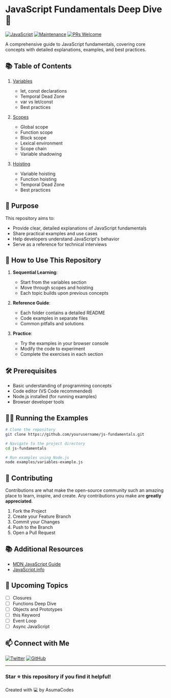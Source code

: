 # JavaScript Fundamentals Deep Dive 🚀

[![JavaScript](https://img.shields.io/badge/JavaScript-F7DF1E?style=for-the-badge&logo=javascript&logoColor=black)](https://developer.mozilla.org/en-US/docs/Web/JavaScript)
[![Maintenance](https://img.shields.io/badge/Maintained%3F-yes-green.svg)](https://github.com/AsumaCodes)
[![PRs Welcome](https://img.shields.io/badge/PRs-welcome-brightgreen.svg?style=flat-square)](http://makeapullrequest.com)

A comprehensive guide to JavaScript fundamentals, covering core concepts with detailed explanations, examples, and best practices.

## 📚 Table of Contents

1. [Variables](./01-variables/)
   - let, const declarations
   - Temporal Dead Zone
   - var vs let/const
   - Best practices

2. [Scopes](./02-scopes/)
   - Global scope
   - Function scope
   - Block scope
   - Lexical environment
   - Scope chain
   - Variable shadowing

3. [Hoisting](./03-hoisting/)
   - Variable hoisting
   - Function hoisting
   - Temporal Dead Zone
   - Best practices

## 🎯 Purpose

This repository aims to:
- Provide clear, detailed explanations of JavaScript fundamentals
- Share practical examples and use cases
- Help developers understand JavaScript's behavior
- Serve as a reference for technical interviews

## 📖 How to Use This Repository

1. **Sequential Learning**:
   - Start from the variables section
   - Move through scopes and hoisting
   - Each topic builds upon previous concepts

2. **Reference Guide**:
   - Each folder contains a detailed README
   - Code examples in separate files
   - Common pitfalls and solutions

3. **Practice**:
   - Try the examples in your browser console
   - Modify the code to experiment
   - Complete the exercises in each section

## 🛠️ Prerequisites

- Basic understanding of programming concepts
- Code editor (VS Code recommended)
- Node.js installed (for running examples)
- Browser developer tools

## 👩‍💻 Running the Examples

```bash
# Clone the repository
git clone https://github.com/yourusername/js-fundamentals.git

# Navigate to the project directory
cd js-fundamentals

# Run examples using Node.js
node examples/variables-example.js
```

## 📝 Contributing

Contributions are what make the open-source community such an amazing place to learn, inspire, and create. Any contributions you make are **greatly appreciated**.

1. Fork the Project
2. Create your Feature Branch
3. Commit your Changes
4. Push to the Branch
5. Open a Pull Request

## 📚 Additional Resources

- [MDN JavaScript Guide](https://developer.mozilla.org/en-US/docs/Web/JavaScript/Guide)
- [JavaScript.info](https://javascript.info/)

## 🔮 Upcoming Topics

- [ ] Closures
- [ ] Functions Deep Dive
- [ ] Objects and Prototypes
- [ ] this Keyword
- [ ] Event Loop
- [ ] Async JavaScript

## 📫 Connect with Me

[![Twitter](https://img.shields.io/badge/Twitter-1DA1F2?style=for-the-badge&logo=twitter&logoColor=white)](https://twitter.com/AsumaCodes)
[![GitHub](https://img.shields.io/badge/GitHub-100000?style=for-the-badge&logo=github&logoColor=white)](https://github.com/AsumaCodes)

---

### Star ⭐ this repository if you find it helpful!

Created with 💻 by AsumaCodes

